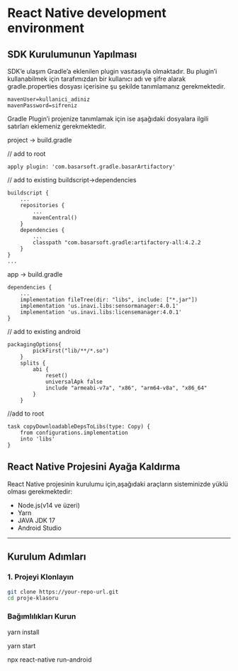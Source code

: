
# React Native development environment

## SDK Kurulumunun Yapılması

SDK’e ulaşım Gradle’a eklenilen plugin vasıtasıyla olmaktadır. Bu plugin’i kullanabilmek için tarafımızdan bir kullanıcı adı ve şifre alarak gradle.properties dosyası içerisine şu şekilde tanımlamanız gerekmektedir.
```
mavenUser=kullanici_adiniz
mavenPassword=sifreniz
```

Gradle Plugin’i projenize tanımlamak için ise aşağıdaki dosyalara ilgili satırları eklemeniz gerekmektedir.

project -> build.gradle

// add to root
```
apply plugin: 'com.basarsoft.gradle.basarArtifactory'
```

// add to existing buildscript->dependencies
```
buildscript {
    ...
    repositories {
        ...
        mavenCentral()
    }
    dependencies {
        ...
        classpath "com.basarsoft.gradle:artifactory-all:4.2.2
    }
}
...
```
app -> build.gradle
```
dependencies {
    ...
    implementation fileTree(dir: "libs", include: ["*.jar"])
    implementation 'us.inavi.libs:sensormanager:4.0.1'
    implementation 'us.inavi.libs:licensemanager:4.0.1'
}
```
// add to existing android
```
packagingOptions{
        pickFirst("lib/**/*.so")
    }
    splits {
        abi {
            reset()
            universalApk false 
            include "armeabi-v7a", "x86", "arm64-v8a", "x86_64"
        }
    }
```
//add to root
```
task copyDownloadableDepsToLibs(type: Copy) {
    from configurations.implementation
    into 'libs'
}
```

## React Native Projesini Ayağa Kaldırma

React Native projesinin kurulumu için,aşağıdaki araçların sisteminizde yüklü olması gerekmektedir:

- Node.js(v14 ve üzeri)
- Yarn
- JAVA JDK 17
- Android Studio

---

## Kurulum Adımları

### 1. Projeyi Klonlayın

```bash
git clone https://your-repo-url.git
cd proje-klasoru
```

### Bağımlılıkları Kurun

yarn install

yarn start

npx react-native run-android
